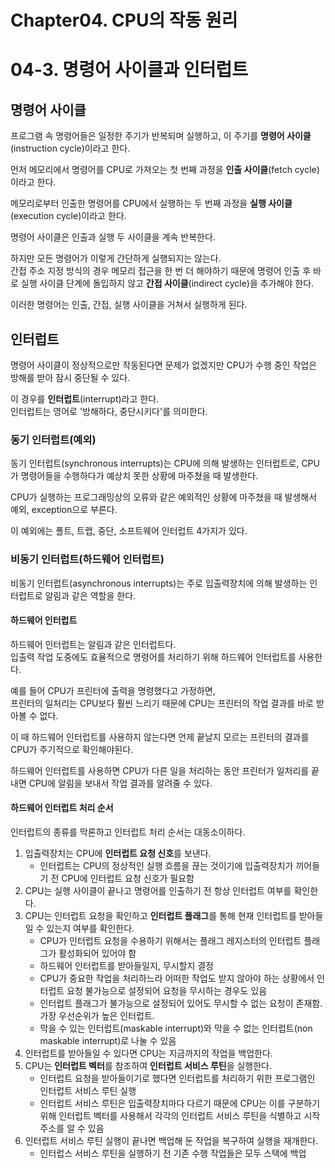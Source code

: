 # Chapter04. CPU의 작동 원리

# 04-3. 명령어 사이클과 인터럽트

## 명령어 사이클

프로그램 속 명령어들은 일정한 주기가 반복되며 실행하고, 이 주기를 **명령어 사이클**(instruction cycle)이라고 한다.

먼저 메모리에서 명령어를 CPU로 가져오는 첫 번째 과정을 **인출 사이클**(fetch cycle)이라고 한다.

메모리로부터 인출한 명령어를 CPU에서 실행하는 두 번째 과정을 **실행 사이클**(execution cycle)이라고 한다.

명령어 사이클은 인출과 실행 두 사이클을 계속 반복한다.

하지만 모든 명령어가 이렇게 간단하게 실행되지는 않는다.  
간접 주소 지정 방식의 경우 메모리 접근을 한 번 더 해야하기 때문에 명령어 인출 후 바로 실행 사이클 단계에 돌입하지 않고 **간접 사이클**(indirect cycle)을 추가해야 한다.

이러한 명령어는 인출, 간접, 실행 사이클을 거쳐서 실행하게 된다.

## 인터럽트

명령어 사이클이 정상적으로만 작동된다면 문제가 없겠지만 CPU가 수행 중인 작업은 방해를 받아 잠시 중단될 수 있다.

이 경우를 **인터럽트**(interrupt)라고 한다.  
인터럽트는 영어로 '방해하다, 중단시키다'를 의미한다.

### 동기 인터럽트(예외)

동기 인터럽트(synchronous interrupts)는 CPU에 의해 발생하는 인터럽트로, CPU가 명령어들을 수행하다가 예상치 못한 상황에 마주쳤을 때 발생한다.

CPU가 실행하는 프로그래밍상의 오류와 같은 예외적인 상황에 마주쳤을 때 발생해서 예외, exception으로 부른다.

이 예외에는 폴트, 트랩, 중단, 소프트웨어 인터럽트 4가지가 있다.

### 비동기 인터럽트(하드웨어 인터럽트)

비동기 인터럽트(asynchronous interrupts)는 주로 입출력장치에 의해 발생하는 인터럽트로 알림과 같은 역할을 한다.

#### 하드웨어 인터럽트

하드웨어 인터럽트는 알림과 같은 인터럽트다.  
입출력 작업 도중에도 효율적으로 명령어를 처리하기 위해 하드웨어 인터럽트를 사용한다.

예를 들어 CPU가 프린터에 출력을 명령했다고 가정하면,  
프린터의 일처리는 CPU보다 훨씬 느리기 때문에 CPU는 프린터의 작업 결과를 바로 받아볼 수 없다.

이 때 하드웨어 인터럽트를 사용하지 않는다면 언제 끝날지 모르는 프린터의 결과를 CPU가 주기적으로 확인해야된다.

하드웨어 인터럽트를 사용하면 CPU가 다른 일을 처리하는 동안 프린터가 일처리를 끝내면 CPU에 알림을 보내서 작업 결과를 알려줄 수 있다.

#### 하드웨어 인터럽트 처리 순서

인터럽트의 종류를 막론하고 인터럽트 처리 순서는 대동소이하다.

1. 입출력장치는 CPU에 **인터럽트 요청 신호**를 보낸다.
    - 인터럽트는 CPU의 정상적인 실행 흐름을 끊는 것이기에 입출력장치가 끼어들기 전 CPU에 인터럽트 요청 신호가 필요함
2. CPU는 실행 사이클이 끝나고 명령어를 인출하기 전 항상 인터럽트 여부를 확인한다.
3. CPU는 인터럽트 요청을 확인하고 **인터럽트 플래그**를 통해 현재 인터럽트를 받아들일 수 있는지 여부를 확인한다.
    - CPU가 인터럽트 요청을 수용하기 위해서는 플래그 레지스터의 인터럽트 플래그가 활성화되어 있어야 함
    - 하드웨어 인터럽트를 받아들일지, 무시할지 결정
    - CPU가 중요한 작업을 처리하느라 어떠한 작업도 받지 않아야 하는 상황에서 인터럽트 요청 불가능으로 설정되어 요청을 무시하는 경우도 있음
    - 인터럽트 플래그가 불가능으로 설정되어 있어도 무시할 수 없는 요청이 존재함. 가장 우선순위가 높은 인터럽트.
    - 막을 수 있는 인터럽트(maskable interrupt)와 막을 수 없는 인터럽트(non maskable interrupt)로 나눌 수 있음
4. 인터럽트를 받아들일 수 있다면 CPU는 지금까지의 작업을 백업한다.
5. CPU는 **인터럽트 벡터**를 참조하여 **인터럽트 서비스 루틴**을 실행한다.
    - 인터럽트 요청을 받아들이기로 했다면 인터럽트를 처리하기 위한 프로그램인 인터럽트 서비스 루틴 실행
    - 인터럽트 서비스 루틴은 입출력장치마다 다르기 때문에 CPU는 이를 구분하기 위해 인터럽트 벡터를 사용해서 각각의 인터럽트 서비스 루틴을 식별하고 시작 주소를 알 수 있음
6. 인터럽트 서비스 루틴 실행이 끝나면 백업해 둔 작업을 복구하여 실행을 재개한다.
    - 인터럽스 서비스 루틴을 실행하기 전 기존 수행 작업들은 모두 스택에 백업